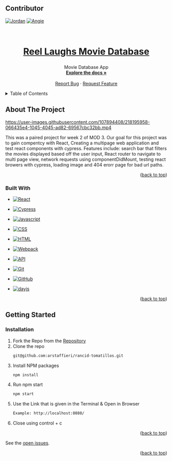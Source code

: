<a name="readme-top"></a>

## Contributor

 [![Jordan][jordan-badge]][jordan-url]
 [![Angie][Angie-badge]][Angie-url]

<br />
<div align="center">
  <a href="https://github.com/arstaffieri/rancid-tomatillos">
    <h1>Reel Laughs Movie Database</h1>
  </a>

<h3 align="center"></h3>

  <p align="center">
    Movie Database App
    <br />
    <a href="https://github.com/arstaffieri/rancid-tomatillos"><strong>Explore the docs »</strong></a>
    <br />
    <br />
    <a href="https://github.com/arstaffieri/rancid-tomatillos/issues">Report Bug</a>
    ·
    <a href="https://github.com/arstaffieri/rancid-tomatillos/issues">Request Feature</a>
  </p>
</div>

<details>
  <summary>Table of Contents</summary>
  <ol>
    <li>
      <a href="#about-the-project">About The Project</a>
      <ul>
        <li><a href="#built-with">Built With</a></li>
      </ul>
    </li>
    <li>
      <a href="#getting-started">Getting Started</a>
      <ul>
        <li><a href="#installation">Installation</a></li>
      </ul>
    </li>
  </ol>
</details>

## About The Project








https://user-images.githubusercontent.com/107894408/218195958-066435e4-1045-4045-ad82-69567cbc32bb.mp4










  This was a paired project for week 2 of MOD 3. Our goal for this project was to gain compentcy with React, Creating a multipage web application and test react components with cypress. Features include:  search bar that filters the movies displayed based off the user input, React router to navigate to multi page view, network requests using componentDidMount, testing react browers with cypress, loading image and 404 erorr page for bad url paths. 



<p align="right">(<a href="#readme-top">back to top</a>)</p>

### Built With
- [![React][React]][react-url]

- [![Cypress]][Cypress-url]
- [![Javascript][javascript.js]][javascript-url]
- [![CSS][css]][css-url]
- [![HTML][html]][html-url]
- [![Webpack][webpack]][webpack-url]
- [![API][api]][api-url]
- [![Git][git]][git-url]
- [![GitHub][github]][github-url]
- [![dayjs][dayjs]][dayjs-url]

<p align="right">(<a href="#readme-top">back to top</a>)</p>

## Getting Started

### Installation

1. Fork the Repo from the [Repository](https://github.com/arstaffieri/rancid-tomatillos/issues)
2. Clone the repo
   ```sh
   git@github.com:arstaffieri/rancid-tomatillos.git
   ```
3. Install NPM packages
   ```sh
   npm install
   ```
4. Run npm start
   ```sh
   npm start
   ```
5. Use the Link that is given in the Terminal & Open in Browser
   ```sh
   Example: http://localhost:8080/
   ```
6. Close using control + c

<p align="right">(<a href="#readme-top">back to top</a>)</p>


See the [open issues](https://github.com/arstaffieri/rancid-tomatillos).


<p align="right">(<a href="#readme-top">back to top</a>)</p>


[jordan-badge]: https://img.shields.io/badge/-Jordan%20Smith-lightgrey
[jordan-url]: https://github.com/jaysmith2022
[Angie-badge]: https://img.shields.io/badge/-Angie%20Staffieri-blue
[Angie-url]: https://github.com/arstaffieri
[React]: https://img.shields.io/badge/-ReactJs-61DAFB?logo=react&logoColor=white&style=for-the-badge
[react-url]: https://reactjs.org/
[mocha]: https://img.shields.io/badge/Mocha-FF2D20?style=for-the-badge&logo=mocha&logoColor=white
[mocha-url]: https://mochajs.org/
[Cypress]: https://img.shields.io/badge/CYPRESS-000000?style=for-the-badge&logo=cypress&logoColor=purple
[Cypress-url]: https://www.cypress.io/
[chai]: https://img.shields.io/badge/Chai-20232A?style=for-the-badge&logo=chai&logoColor=61DAFB
[chai-url]: https://www.chaijs.com/
[webpack]: https://img.shields.io/badge/Webpack-563D7C?style=for-the-badge&logo=webpack&logoColor=white
[webpack-url]: https://webpack.js.org/
[dayjs]: https://img.shields.io/badge/-dayjs-fb6052?style=for-the-badge
[dayjs-url]: https://www.npmjs.com/package/dayjs
[css]: https://img.shields.io/badge/CSS-000000?style=for-the-badge&logo=css&logoColor=white
[css-url]: https://www.w3.org/Style/CSS/Overview.en.html
[html]: https://img.shields.io/badge/HTML-4A4A55?style=for-the-badge&logo=HTML&logoColor=FF3E00
[html-url]: https://www.w3schools.com/howto/howto_make_a_website.asp
[javascript.js]: https://img.shields.io/badge/JavaScript-0769AD?style=for-the-badge&logo=javascript&logoColor=white
[javascript-url]: https://www.javascript.com/
[api]: https://img.shields.io/badge/API-15EA75?style=for-the-badge&logo=HTML&logoColor=FF3E00
[api-url]: https://www.w3schools.com/js/js_api_intro.asp
[github]: https://img.shields.io/badge/GitHub-22043C?style=for-the-badge&logo=github&logoColor=FF3E00
[github-url]: https://github.com/
[git]: https://img.shields.io/badge/Git-2E0305?style=for-the-badge&logo=git&logoColor=FF3E00
[git-url]: https://git-scm.com/


